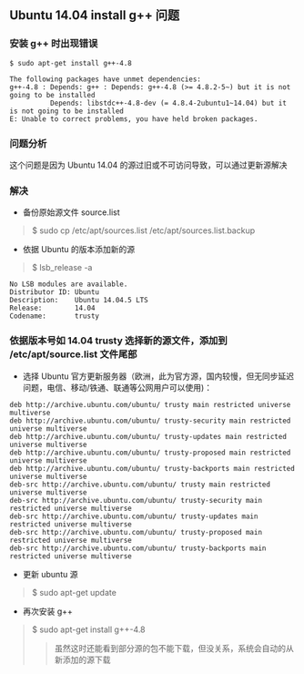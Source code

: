 ## Ubuntu 14.04 install g++ 问题

### 安装 g++ 时出现错误
```
$ sudo apt-get install g++-4.8

The following packages have unmet dependencies:
g++-4.8 : Depends: g++ : Depends: g++-4.8 (>= 4.8.2-5~) but it is not going to be installed
          Depends: libstdc++-4.8-dev (= 4.8.4-2ubuntu1~14.04) but it is not going to be installed
E: Unable to correct problems, you have held broken packages.
```

### 问题分析
这个问题是因为 Ubuntu 14.04 的源过旧或不可访问导致，可以通过更新源解决

### 解决
* 备份原始源文件 source.list
> $ sudo cp /etc/apt/sources.list /etc/apt/sources.list.backup

* 依据 Ubuntu 的版本添加新的源
> $ lsb_release -a
```
No LSB modules are available.
Distributor ID: Ubuntu
Description:    Ubuntu 14.04.5 LTS
Release:        14.04
Codename:       trusty
```

### 依据版本号如 14.04 trusty 选择新的源文件，添加到 /etc/apt/source.list 文件尾部
* 选择 Ubuntu 官方更新服务器（欧洲，此为官方源，国内较慢，但无同步延迟问题，电信、移动/铁通、联通等公网用户可以使用)：
```
deb http://archive.ubuntu.com/ubuntu/ trusty main restricted universe multiverse
deb http://archive.ubuntu.com/ubuntu/ trusty-security main restricted universe multiverse
deb http://archive.ubuntu.com/ubuntu/ trusty-updates main restricted universe multiverse
deb http://archive.ubuntu.com/ubuntu/ trusty-proposed main restricted universe multiverse
deb http://archive.ubuntu.com/ubuntu/ trusty-backports main restricted universe multiverse
deb-src http://archive.ubuntu.com/ubuntu/ trusty main restricted universe multiverse
deb-src http://archive.ubuntu.com/ubuntu/ trusty-security main restricted universe multiverse
deb-src http://archive.ubuntu.com/ubuntu/ trusty-updates main restricted universe multiverse
deb-src http://archive.ubuntu.com/ubuntu/ trusty-proposed main restricted universe multiverse
deb-src http://archive.ubuntu.com/ubuntu/ trusty-backports main restricted universe multiverse
```

* 更新 ubuntu 源
> $ sudo apt-get update

* 再次安装 g++
> $ sudo apt-get install g++-4.8
> > 虽然这时还能看到部分源的包不能下载，但没关系，系统会自动的从新添加的源下载
